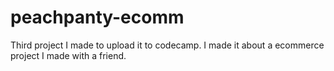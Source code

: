 # peachpanty-ecomm
Third project I made to upload it to codecamp. I made it about a ecommerce project I made with a friend.
